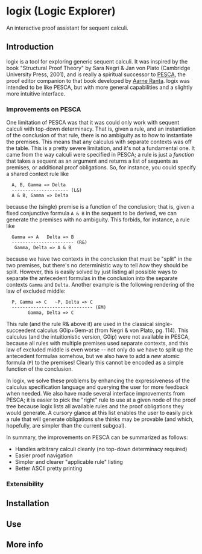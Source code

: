 # logix (Logic Explorer)

An interactive proof assistant for sequent calculi.

## Introduction

logix is a tool for exploring generic sequent calculi. It was inspired by the
book "Structural Proof Theory" by Sara Negri & Jan von Plato (Cambridge
University Press, 2001), and is really a spiritual successor to
[PESCA](https://github.com/alexandrelucchesi/pesca), the proof editor companion
to that book developed by [Aarne
Ranta](http://www.cse.chalmers.se/~aarne/). logix was intended to be like PESCA,
but with more general capabilities and a slightly more intuitive interface.

### Improvements on PESCA

One limitation of PESCA was that it was could only work with sequent calculi
with top-down determinacy. That is, given a rule, and an instantiation of the
conclusion of that rule, there is no ambiguity as to how to instantiate the
premises. This means that any calculus with separate contexts was off the
table. This is a pretty severe limitation, and it's not a fundamental one. It
came from the way calculi were specified in PESCA; a rule is just a *function*
that takes a sequent as an argument and returns a list of sequents as premises,
or additional proof obligations. So, for instance, you could specify a shared
context rule like

```
  A, B, Gamma => Delta
  --------------------- (L&)
  A & B, Gamma => Delta
```

because the (single) premise is a function of the conclusion; that is, given a
fixed conjunctive formula `A & B` in the sequent to be derived, we can generate
the premises with no ambiguity. This forbids, for instance, a rule like

```
  Gamma => A   Delta => B
  ----------------------- (R&)
   Gamma, Delta => A & B
```

because we have two contexts in the conclusion that must be "split" in the two
premises, but there's no deterministic way to tell *how* they should be
split. However, this is easily solved by just listing all possible ways to
separate the antecedent formulas in the conclusion into the separate contexts
`Gamma` and `Delta`. Another example is the following rendering of the law of
excluded middle:

```
  P, Gamma => C   ~P, Delta => C
  ------------------------------ (EM)
        Gamma, Delta => C
```

This rule (and the rule R& above it) are used in the classical single-succeedent
calculus G0ip+Gem-at (from Negri & von Plato, pg. 114). This calculus (and the
intuitionistic version, G0ip) were not available in PESCA, because all rules
with multiple premises used separate contexts, and this law of excluded middle
is even worse -- not only do we have to split up the antecedent formulas
somehow, but we also have to add a *new* atomic formula (`P`) to the premises!
Clearly this cannot be encoded as a simple function of the conclusion.

In logix, we solve these problems by enhancing the expressiveness of the
calculus specification language and querying the user for more feedback when
needed. We also have made several interface improvements from PESCA; it is
easier to pick the "right" rule to use at a given node of the proof tree because
logix lists all available rules and the proof obligations they would generate. A
cursory glance at this list enables the user to easily pick a rule that will
generate obligations she thinks may be provable (and which, hopefully, are
simpler than the current subgoal).

In summary, the improvements on PESCA can be summarized as follows:
* Handles arbitrary calculi cleanly (no top-down determinacy required)
* Easier proof navigation
* Simpler and clearer "applicable rule" listing
* Better ASCII pretty printing

### Extensibility

## Installation

## Use

## More info